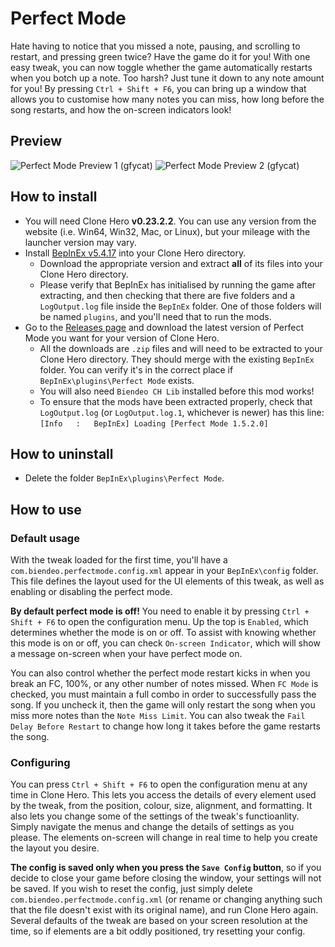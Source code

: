 # Perfect Mode
Hate having to notice that you missed a note, pausing, and scrolling to restart, and pressing green twice? Have the game do it for you!
With one easy tweak, you can now toggle whether the game automatically restarts when you botch up a note. Too harsh? Just tune it down to any note amount for you!
By pressing `Ctrl + Shift + F6`, you can bring up a window that allows you to customise how many notes you can miss, how long before the song restarts, and how the on-screen indicators look!

## Preview
![Perfect Mode Preview 1 (gfycat)](https://giant.gfycat.com/FearlessGlumElectriceel.gif)
![Perfect Mode Preview 2 (gfycat)](https://giant.gfycat.com/ThriftySereneJumpingbean.gif)

## How to install
- You will need Clone Hero **v0.23.2.2**. You can use any version from the website (i.e. Win64, Win32, Mac, or Linux), but your mileage with the launcher version may vary.
- Install [BepInEx v5.4.17](https://github.com/BepInEx/BepInEx/releases/tag/v5.4.17) into your Clone Hero directory.
  - Download the appropriate version and extract **all** of its files into your Clone Hero directory.
  - Please verify that BepInEx has initialised by running the game after extracting, and then checking that there are five folders and a `LogOutput.log` file inside the `BepInEx` folder. One of those folders will be named `plugins`, and you'll need that to run the mods.
- Go to the [Releases page](https://github.com/Biendeo/My-Clone-Hero-Tweaks/releases) and download the latest version of Perfect Mode you want for your version of Clone Hero.
    - All the downloads are `.zip` files and will need to be extracted to your Clone Hero directory. They should merge with the existing `BepInEx` folder. You can verify it's in the correct place if `BepInEx\plugins\Perfect Mode` exists.
    - You will also need `Biendeo CH Lib` installed before this mod works!
    - To ensure that the mods have been extracted properly, check that `LogOutput.log` (or `LogOutput.log.1`, whichever is newer) has this line: `[Info   :   BepInEx] Loading [Perfect Mode 1.5.2.0]`

## How to uninstall
- Delete the folder `BepInEx\plugins\Perfect Mode`.

## How to use
### Default usage
With the tweak loaded for the first time, you'll have a `com.biendeo.perfectmode.config.xml` appear in your `BepInEx\config` folder. This file defines the layout used for the UI elements of this tweak, as well as enabling or disabling the perfect mode.

**By default perfect mode is off!** You need to enable it by pressing `Ctrl + Shift + F6` to open the configuration menu. Up the top is `Enabled`, which determines whether the mode is on or off. To assist with knowing whether this mode is on or off, you can check `On-screen Indicator`, which will show a message on-screen when your have perfect mode on.

You can also control whether the perfect mode restart kicks in when you break an FC, 100%, or any other number of notes missed. When `FC Mode` is checked, you must maintain a full combo in order to successfully pass the song. If you uncheck it, then the game will only restart the song when you miss more notes than the `Note Miss Limit`. You can also tweak the `Fail Delay Before Restart` to change how long it takes before the game restarts the song.

### Configuring
You can press `Ctrl + Shift + F6` to open the configuration menu at any time in Clone Hero. This lets you access the details of every element used by the tweak, from the position, colour, size, alignment, and formatting. It also lets you change some of the settings of the tweak's functioanlity. Simply navigate the menus and change the details of settings as you please. The elements on-screen will change in real time to help you create the layout you desire.

**The config is saved only when you press the `Save Config` button**, so if you decide to close your game before closing the window, your settings will not be saved. If you wish to reset the config, just simply delete `com.biendeo.perfectmode.config.xml` (or rename or changing anything such that the file doesn't exist with its original name), and run Clone Hero again. Several defaults of the tweak are based on your screen resolution at the time, so if elements are a bit oddly positioned, try resetting your config.